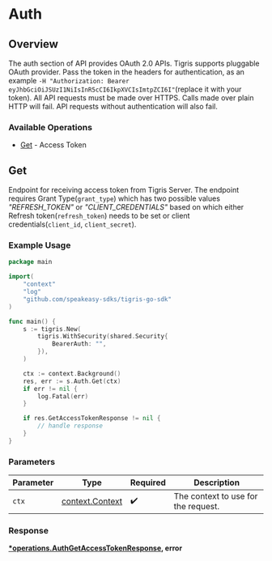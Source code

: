 # Auth

## Overview

The auth section of API provides OAuth 2.0 APIs. Tigris supports pluggable OAuth provider. Pass the token in the headers for authentication, as an example `-H "Authorization: Bearer eyJhbGciOiJSUzI1NiIsInR5cCI6IkpXVCIsImtpZCI6I"`(replace it with your token). All API requests must be made over HTTPS. Calls made over plain HTTP will fail. API requests without authentication will also fail.

### Available Operations

* [Get](#get) - Access Token

## Get

Endpoint for receiving access token from Tigris Server. The endpoint requires Grant Type(`grant_type`) which has
 two possible values <i>"REFRESH_TOKEN"</i> or <i>"CLIENT_CREDENTIALS"</i> based on which either Refresh token(`refresh_token`)
 needs to be set or client credentials(`client_id`, `client_secret`).

### Example Usage

```go
package main

import(
	"context"
	"log"
	"github.com/speakeasy-sdks/tigris-go-sdk"
)

func main() {
    s := tigris.New(
        tigris.WithSecurity(shared.Security{
            BearerAuth: "",
        }),
    )

    ctx := context.Background()
    res, err := s.Auth.Get(ctx)
    if err != nil {
        log.Fatal(err)
    }

    if res.GetAccessTokenResponse != nil {
        // handle response
    }
}
```

### Parameters

| Parameter                                             | Type                                                  | Required                                              | Description                                           |
| ----------------------------------------------------- | ----------------------------------------------------- | ----------------------------------------------------- | ----------------------------------------------------- |
| `ctx`                                                 | [context.Context](https://pkg.go.dev/context#Context) | :heavy_check_mark:                                    | The context to use for the request.                   |


### Response

**[*operations.AuthGetAccessTokenResponse](../../models/operations/authgetaccesstokenresponse.md), error**

